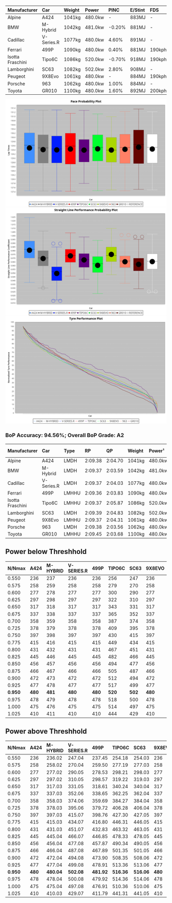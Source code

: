 | Manufacturer     | Car        | Weight | Power   | PINC    | E/Stint | FDS     |
|:-|:-|:-|:-|:-|:-|:-|
| Alpine           | A424       | 1041kg | 480.0kw |    -    | 883MJ   |    -    |
| BMW              | M-Hybrid   | 1042kg | 481.0kw | -0.20%  | 881MJ   |    -    |
| Cadillac         | V-Series.R | 1077kg | 480.0kw | 4.60%   | 891MJ   |    -    |
| Ferrari          | 499P       | 1090kg | 480.0kw | 0.40%   | 881MJ   | 190kph  |
| Isotta Fraschini | Tipo6C     | 1086kg | 520.0kw | -0.70%  | 918MJ   | 190kph  |
| Lamborghini      | SC63       | 1082kg | 502.0kw | 2.80%   | 908MJ   |    -    |
| Peugeot          | 9X8Evo     | 1061kg | 480.0kw |    -    | 884MJ   | 190kph  |
| Porsche          | 963        | 1062kg | 480.0kw | 1.00%   | 884MJ   |    -    |
| Toyota           | GR010      | 1100kg | 480.0kw | 1.60%   | 892MJ   | 200kph  |

![PACECHART](./IMG/AUTO.png)
![STRAIGHTLINEPERFORMANCECHART](./IMG/AUTO_sp.png)
![TYREPERFORMANCECHART](./IMG/AUTO_tw.png)

### BoP Accuracy: 94.56%; Overall BoP Grade: A2
| Manufacturer     | Car        | Type  | RP      | QP      | Weight | Power¹  | Threshhold | PINC    | Power²   | E/Stint | AVG Vmax  | FDS     | RDLC | L/Stint | BOP-Grade | Model Accuracy | Model Points | Match%  | SimDiff |
|:-|:-|:-|:-|:-|:-|:-|:-|:-|:-|:-|:-|:-|:-|:-|:-|:-|:-|:-|:-|
| Alpine           | A424       | LMDH  | 2:09.38 | 2:04.70 | 1041kg | 480.0kw | 250.0kph   |    -    | 480.00kw |  883MJ  | 304.26kph |    -    | 1.01 | 25      | ~A1       | 99.49%         | 1360         | 100.00% | -0.38   |
| BMW              | M-Hybrid   | LMDH  | 2:09.37 | 2:03.59 | 1042kg | 481.0kw | 250.0kph   | -0.20%  | 480.00kw |  881MJ  | 302.95kph |    -    | 1.01 | 25      | ~A1       | 98.62%         | 2363         | 100.00% | -0.25   |
| Cadillac         | V-Series.R | LMDH  | 2:09.37 | 2:04.03 | 1077kg | 480.0kw | 250.0kph   | 4.60%   | 502.10kw |  891MJ  | 298.39kph |    -    | 0.98 | 25      | ~A1       | 98.50%         | 4201         | 95.35%  | +0.69   |
| Ferrari          | 499P       | LMHHU | 2:09.36 | 2:03.83 | 1090kg | 480.0kw | 250.0kph   | 0.40%   | 481.90kw |  881MJ  | 300.30kph | 190kph  | 1.00 | 25      | ~A1       | 100.00%        | 4441         | 97.88%  | +0.22   |
| Isotta Fraschini | Tipo6C     | LMHHU | 2:09.37 | 2:05.87 | 1086kg | 520.0kw | 250.0kph   | -0.70%  | 516.40kw |  918MJ  | 302.81kph | 190kph  | 1.02 | 25      | +C1       | 98.48%         | 130          | 79.95%  | -0.28   |
| Lamborghini      | SC63       | LMDH  | 2:09.39 | 2:04.83 | 1082kg | 502.0kw | 250.0kph   | 2.80%   | 516.10kw |  908MJ  | 301.28kph |    -    | 1.01 | 25      | ~A1       | 100.00%        | 784          | 97.88%  | -0.24   |
| Peugeot          | 9X8Evo     | LMHHU | 2:09.37 | 2:04.31 | 1061kg | 480.0kw | 250.0kph   |    -    | 480.00kw |  884MJ  | 302.57kph | 190kph  | 0.99 | 25      | +B2       | 100.00%        | 808          | 84.75%  | -0.04   |
| Porsche          | 963        | LMDH  | 2:09.38 | 2:03.56 | 1062kg | 480.0kw | 250.0kph   | 1.00%   | 484.80kw |  884MJ  | 300.53kph |    -    | 0.99 | 25      | ~A1       | 99.87%         | 12613        | 100.00% | -0.56   |
| Toyota           | GR010      | LMHHU | 2:09.45 | 2:03.68 | 1100kg | 480.0kw | 250.0kph   | 1.60%   | 487.70kw |  892MJ  | 297.79kph | 200kph  | 1.00 | 25      | ~A1       | 99.73%         | 2956         | 95.20%  | +0.85   |

## Power below Threshhold
| N/Nmax    | A424    | M-HYBRID | V-SERIES.R | 499P    | TIPO6C  | SC63    | 9X8EVO  | 963     | GR010   |
|:-|:-|:-|:-|:-|:-|:-|:-|:-|:-|
|  0.550    |  236    |  237     |  236       |  236    |  256    |  247    |  236    |  236    |  236    |
|  0.575    |  258    |  259     |  258       |  258    |  279    |  270    |  258    |  258    |  258    |
|  0.600    |  277    |  278     |  277       |  277    |  300    |  290    |  277    |  277    |  277    |
|  0.625    |  297    |  298     |  297       |  297    |  322    |  310    |  297    |  297    |  297    |
|  0.650    |  317    |  318     |  317       |  317    |  343    |  331    |  317    |  317    |  317    |
|  0.675    |  337    |  338     |  337       |  337    |  365    |  352    |  337    |  337    |  337    |
|  0.700    |  358    |  359     |  358       |  358    |  387    |  374    |  358    |  358    |  358    |
|  0.725    |  378    |  379     |  378       |  378    |  409    |  395    |  378    |  378    |  378    |
|  0.750    |  397    |  398     |  397       |  397    |  430    |  415    |  397    |  397    |  397    |
|  0.775    |  415    |  416     |  415       |  415    |  449    |  434    |  415    |  415    |  415    |
|  0.800    |  431    |  432     |  431       |  431    |  467    |  451    |  431    |  431    |  431    |
|  0.825    |  445    |  446     |  445       |  445    |  482    |  466    |  445    |  445    |  445    |
|  0.850    |  456    |  457     |  456       |  456    |  494    |  477    |  456    |  456    |  456    |
|  0.875    |  466    |  467     |  466       |  466    |  505    |  487    |  466    |  466    |  466    |
|  0.900    |  472    |  473     |  472       |  472    |  512    |  494    |  472    |  472    |  472    |
|  0.925    |  477    |  478     |  477       |  477    |  517    |  499    |  477    |  477    |  477    |
| **0.950** | **480** | **481**  | **480**    | **480** | **520** | **502** | **480** | **480** | **480** |
|  0.975    |  478    |  479     |  478       |  478    |  518    |  500    |  478    |  478    |  478    |
|  1.000    |  475    |  476     |  475       |  475    |  514    |  497    |  475    |  475    |  475    |
|  1.025    |  410    |  411     |  410       |  410    |  444    |  429    |  410    |  410    |  410    |

## Power above Threshhold
| N/Nmax    | A424    | M-HYBRID   | V-SERIES.R | 499P       | TIPO6C     | SC63       | 9X8EVO  | 963        | GR010      |
|:-|:-|:-|:-|:-|:-|:-|:-|:-|:-|
|  0.550    |  236    |  236.02    |  247.04    |  237.45    |  254.18    |  254.03    |  236    |  238.39    |  240.34    |
|  0.575    |  258    |  258.02    |  270.04    |  259.50    |  277.19    |  277.03    |  258    |  260.43    |  262.37    |
|  0.600    |  277    |  277.02    |  290.05    |  278.53    |  298.21    |  298.03    |  277    |  279.46    |  281.39    |
|  0.625    |  297    |  297.02    |  310.05    |  298.57    |  319.22    |  319.03    |  297    |  299.49    |  301.42    |
|  0.650    |  317    |  317.03    |  331.05    |  318.61    |  340.24    |  340.04    |  317    |  320.53    |  322.45    |
|  0.675    |  337    |  337.03    |  352.06    |  338.65    |  362.25    |  362.04    |  337    |  340.56    |  342.48    |
|  0.700    |  358    |  358.03    |  374.06    |  359.69    |  384.27    |  384.04    |  358    |  361.60    |  363.51    |
|  0.725    |  378    |  378.03    |  395.06    |  379.72    |  406.28    |  406.04    |  378    |  381.63    |  383.53    |
|  0.750    |  397    |  397.03    |  415.07    |  398.76    |  427.30    |  427.05    |  397    |  400.66    |  403.56    |
|  0.775    |  415    |  415.03    |  434.07    |  416.80    |  446.31    |  446.05    |  415    |  418.69    |  421.59    |
|  0.800    |  431    |  431.03    |  451.07    |  432.83    |  463.32    |  463.05    |  431    |  435.72    |  437.61    |
|  0.825    |  445    |  445.04    |  466.07    |  446.85    |  478.33    |  478.05    |  445    |  449.74    |  452.63    |
|  0.850    |  456    |  456.04    |  477.08    |  457.87    |  490.34    |  490.05    |  456    |  460.76    |  463.65    |
|  0.875    |  466    |  466.04    |  487.08    |  467.89    |  501.35    |  501.05    |  466    |  470.78    |  473.66    |
|  0.900    |  472    |  472.04    |  494.08    |  473.90    |  508.35    |  508.06    |  472    |  476.79    |  479.67    |
|  0.925    |  477    |  477.04    |  499.08    |  478.91    |  513.36    |  513.06    |  477    |  481.80    |  484.68    |
| **0.950** | **480** | **480.04** | **502.08** | **481.92** | **516.36** | **516.06** | **480** | **484.80** | **487.68** |
|  0.975    |  478    |  478.04    |  500.08    |  479.92    |  514.36    |  514.06    |  478    |  482.80    |  485.68    |
|  1.000    |  475    |  475.04    |  497.08    |  476.91    |  510.36    |  510.06    |  475    |  479.79    |  482.67    |
|  1.025    |  410    |  410.03    |  429.07    |  411.79    |  441.31    |  441.05    |  410    |  413.68    |  416.58    |

